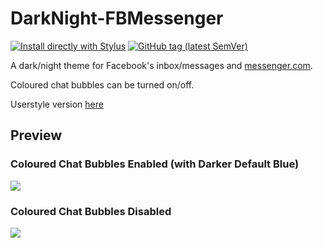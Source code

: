 # DarkNight-FBMessenger
[![Install directly with Stylus](https://img.shields.io/badge/Install%20directly%20with-Stylus-238b8b.svg)](https://raw.githubusercontent.com/cicerakes/DarkNight-FBMessenger/master/DarkNightFBM.user.css)
[![GitHub tag (latest SemVer)](https://img.shields.io/github/tag/cicerakes/DarkNight-FBMessenger.svg?label=version)](https://github.com/cicerakes/DarkNight-FBMessenger/tags)

A dark/night theme for Facebook's inbox/messages and [messenger.com](https://www.messenger.com/).

Coloured chat bubbles can be turned on/off.

Userstyle version [here](https://userstyles.org/styles/134433/dark-night-facebook-messenger)

## Preview
### Coloured Chat Bubbles Enabled (with Darker Default Blue)
![](https://raw.githubusercontent.com/cicerakes/DarkNight-FBMessenger/master/images/screenshots/main.png)

### Coloured Chat Bubbles Disabled 
![](https://raw.githubusercontent.com/cicerakes/DarkNight-FBMessenger/master/images/screenshots/main_no-coloured.png)
